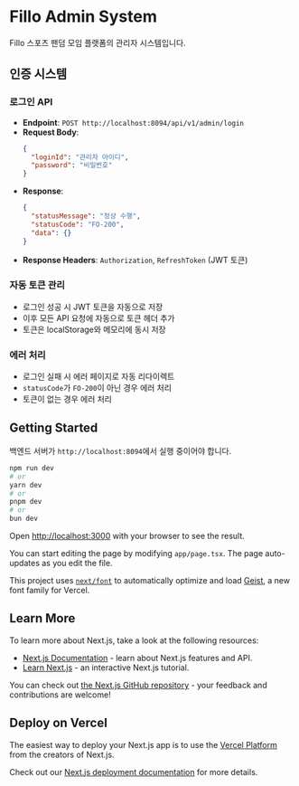 # Fillo Admin System

Fillo 스포츠 팬덤 모임 플랫폼의 관리자 시스템입니다.

## 인증 시스템

### 로그인 API

- **Endpoint**: `POST http://localhost:8094/api/v1/admin/login`
- **Request Body**:
  ```json
  {
    "loginId": "관리자 아이디",
    "password": "비밀번호"
  }
  ```
- **Response**:
  ```json
  {
    "statusMessage": "정상 수행",
    "statusCode": "FO-200",
    "data": {}
  }
  ```
- **Response Headers**: `Authorization`, `RefreshToken` (JWT 토큰)

### 자동 토큰 관리

- 로그인 성공 시 JWT 토큰을 자동으로 저장
- 이후 모든 API 요청에 자동으로 토큰 헤더 추가
- 토큰은 localStorage와 메모리에 동시 저장

### 에러 처리

- 로그인 실패 시 에러 페이지로 자동 리다이렉트
- `statusCode`가 `FO-200`이 아닌 경우 에러 처리
- 토큰이 없는 경우 에러 처리

## Getting Started

백엔드 서버가 `http://localhost:8094`에서 실행 중이어야 합니다.

```bash
npm run dev
# or
yarn dev
# or
pnpm dev
# or
bun dev
```

Open [http://localhost:3000](http://localhost:3000) with your browser to see the result.

You can start editing the page by modifying `app/page.tsx`. The page auto-updates as you edit the file.

This project uses [`next/font`](https://nextjs.org/docs/app/building-your-application/optimizing/fonts) to automatically optimize and load [Geist](https://vercel.com/font), a new font family for Vercel.

## Learn More

To learn more about Next.js, take a look at the following resources:

- [Next.js Documentation](https://nextjs.org/docs) - learn about Next.js features and API.
- [Learn Next.js](https://nextjs.org/learn) - an interactive Next.js tutorial.

You can check out [the Next.js GitHub repository](https://github.com/vercel/next.js) - your feedback and contributions are welcome!

## Deploy on Vercel

The easiest way to deploy your Next.js app is to use the [Vercel Platform](https://vercel.com/new?utm_medium=default-template&filter=next.js&utm_source=create-next-app&utm_campaign=create-next-app-readme) from the creators of Next.js.

Check out our [Next.js deployment documentation](https://nextjs.org/docs/app/building-your-application/deploying) for more details.
